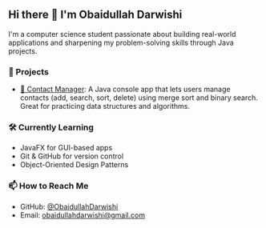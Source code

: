 ## Hi there 👋 I'm Obaidullah Darwishi

<!--
**ObaidullahDarwishi/ObaidullahDarwishi** is a ✨ _special_ ✨ repository because its `README.md` (this file) appears on your GitHub profile.

Here are some ideas to get you started:

- 🔭 I’m currently working on ...
- 🌱 I’m currently learning ...
- 👯 I’m looking to collaborate on ...
- 🤔 I’m looking for help with ...
- 💬 Ask me about ...
- 📫 How to reach me: ...
- 😄 Pronouns: ...
- ⚡ Fun fact: ...
-->

I'm a computer science student passionate about building real-world applications and sharpening my problem-solving skills through Java projects.

### 💼 Projects

- [📇 Contact Manager](https://github.com/ObaidullahDarwishi/Contact-Manager): A Java console app that lets users manage contacts (add, search, sort, delete) using merge sort and binary search. Great for practicing data structures and algorithms.

### 🛠️ Currently Learning
- JavaFX for GUI-based apps
- Git & GitHub for version control
- Object-Oriented Design Patterns

### 📫 How to Reach Me
- GitHub: [@ObaidullahDarwishi](https://github.com/ObaidullahDarwishi)
- Email: obaidullahdarwishi@gmail.com


